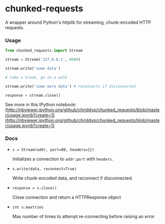 chunked-requests
================

A wrapper around Python's httplib for streaming, chunk-encoded HTTP requests.

### Usage
```python
from chunked_requests import Stream

stream = Stream('127.0.0.1', 8080)

stream.write('some data')

# take a break, go on a walk

stream.write('some more data') # reconnects if disconnected

response = stream.close()
```

See more in this IPython notebook: [http://nbviewer.ipython.org/github/chriddyp/chunked_requests/blob/master/usage.ipynb?create=1](http://nbviewer.ipython.org/github/chriddyp/chunked_requests/blob/master/usage.ipynb?create=1)

### Docs
- `s = Stream(addr, port=80, headers={})`

  Initializes a connection to `addr:port` with `headers`.

- `s.write(data, reconnect=True)`

  Write chunk-encoded data, and reconnect if disconnected.
  
- `response = s.close()`

  Close connection and return a HTTPResponse object

- `int s.maxtries`

  Max number of times to attempt re-connecting before raising an error
